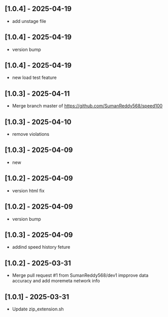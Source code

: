 ## [1.0.4] - 2025-04-19
- add unstage file

## [1.0.4] - 2025-04-19
- version bump

## [1.0.4] - 2025-04-19
- new load test feature

## [1.0.3] - 2025-04-11
- Merge branch master of https://github.com/SumanReddy568/speed100

## [1.0.3] - 2025-04-10
- remove violations

## [1.0.3] - 2025-04-09
- new

## [1.0.2] - 2025-04-09
- version html fix

## [1.0.2] - 2025-04-09
- version bump

## [1.0.3] - 2025-04-09
- addind speed history feture

## [1.0.2] - 2025-03-31
- Merge pull request #1 from SumanReddy568/dev1 impprove data accuracy and add moremeta network info

## [1.0.1] - 2025-03-31
- Update zip_extension.sh

